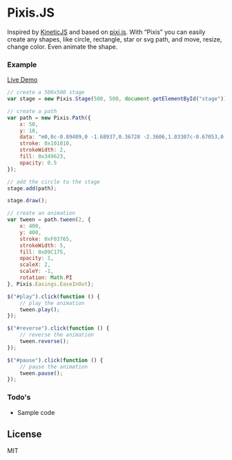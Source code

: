 # Pixis.JS
Inspired by [KineticJS](https://github.com/lavrton/KineticJS) and based on [pixi.js](https://github.com/GoodBoyDigital/pixi.js/). With “Pixis” you can easily create any shapes, like circle, rectangle, star or svg path, and move, resize, change color. Even animate the shape.

### Example

[Live Demo](http://pixis.anydoes.com/demo.html)

```javascript
// create a 500x500 stage
var stage = new Pixis.Stage(500, 500, document.getElementById("stage"));

// create a path
var path = new Pixis.Path({
    x: 50,
    y: 10,
    data: "m0,0c-0.89409,0 -1.68937,0.36728 -2.3606,1.03307c-0.67053,0.66483 -1.22538,1.61824 -1.68684,2.80876c-0.92279,2.38016 -1.49057,5.7238 -1.80112,9.7282c-0.31001,3.9969 -0.36216,8.65141 -0.23352,13.63333c-11.04321,4.53062 -33.44133,13.88429 -35.24052,15.97334c-2.39552,2.78093 -1.62151,5.96745 -0.65628,8.08263l36.82164,-7.4939c0.77837,9.7666 1.88514,19.43954 2.8494,27.0188c-3.60086,1.05394 -10.32269,3.13512 -11.71001,4.4254c-1.91144,1.77754 -1.91144,7.51866 -1.91144,7.51866l15.07045,-1.22581c0.35498,2.47459 0.57686,3.91798 0.57686,3.91798l0.02209,0.13051l0.11881,0l0.2775,0l0.11902,0l0.02184,-0.13051c0,0 0.22176,-1.44339 0.57692,-3.91798l15.07478,1.22581c0,0 0.00024,-5.74112 -1.91119,-7.51866c-1.388,-1.29114 -8.11476,-3.37677 -11.71461,-4.42964c0.96233,-7.55659 2.06712,-17.19264 2.84505,-26.92802l36.38991,7.40736c0.96535,-2.11517 1.74376,-5.3017 -0.65176,-8.08263c-1.7771,-2.06296 -23.63367,-11.20953 -34.81342,-15.8002c0.13374,-5.04626 0.08443,-9.76311 -0.22887,-13.80647l0,-0.00946c-0.31084,-4.00017 -0.87917,-7.34027 -1.80145,-9.71873c-0.46111,-1.19052 -1.01136,-2.14305 -1.68214,-2.80876c-0.67114,-0.66579 -1.46647,-1.03307 -2.36049,-1.03307l0,0z",
    stroke: 0x101010,
    strokeWidth: 2,
    fill: 0x349623,
    opacity: 0.5
});

// add the circle to the stage
stage.add(path);

stage.draw();

// create an animation
var tween = path.tween(2, {
    x: 400,
    y: 400,
    stroke: 0xF03765,
    strokeWidth: 5,
    fill: 0xD9C175,
    opacity: 1,
    scaleX: 2,
    scaleY: -1,
    rotation: Math.PI
}, Pixis.Easings.EaseInOut);

$("#play").click(function () {
    // play the animation
    tween.play();
});

$("#reverse").click(function () {
    // reverse the animation
    tween.reverse();
});

$("#pause").click(function () {
    // pause the animation
    tween.pause();
});
```

### Todo's
 - Sample code

License
----
MIT
